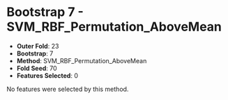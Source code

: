 # Bootstrap 7 - SVM_RBF_Permutation_AboveMean

- **Outer Fold**: 23
- **Bootstrap**: 7
- **Method**: SVM_RBF_Permutation_AboveMean
- **Fold Seed**: 70
- **Features Selected**: 0

No features were selected by this method.
